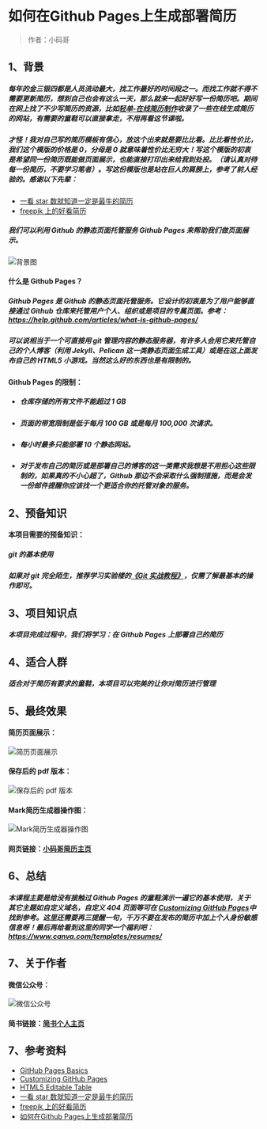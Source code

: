 # 如何在Github Pages上生成部署简历
> 作者：小码哥 
## **1、背景**
##### 每年的金三银四都是人员流动最大，找工作最好的时间段之一。而找工作就不得不需要更新简历，想到自己也会有这么一天，那么就来一起好好写一份简历吧。期间在网上找了不少写简历的资源，比如[轻单-在线简历制作](https://qdan.me/list/VUR-PAX01x8Skk0F)收录了一些在线生成简历的网站，有需要的童鞋可以直接拿走，不用再看这节课啦。
##### 才怪！我对自己写的简历模板有信心，放这个出来就是要比比看。比比看性价比，我们这个模版的价格是 0，分母是 0 就意味着性价比无穷大！写这个模版的初衷是希望同一份简历既能做页面展示，也能直接打印出来给我到处投。（请认真对待每一份简历，不要学习笔者）。写这份模版也是站在巨人的肩膀上，参考了前人经验的。感谢以下先辈：
* [一看 star 数就知道一定是最牛的简历](https://github.com/DIYgod/Resume)
* [freepik 上的好看简历](https://www.freepik.com/free-psd/editable-cv-format-download_716578.htm)
##### 我们可以利用 Github 的静态页面托管服务 Github Pages 来帮助我们做页面展示。
![背景图](https://raw.githubusercontent.com/caojiele/resume/master/img-folder/bd-show0.png)
#### 什么是 Github Pages？
##### Github Pages 是 Github 的静态页面托管服务。它设计的初衷是为了用户能够直接通过 Github 仓库来托管用户个人、组织或是项目的专属页面。参考：https://help.github.com/articles/what-is-github-pages/
##### 可以说相当于一个可直接用 git 管理内容的静态服务器，有许多人会用它来托管自己的个人博客（利用 Jekyll、Pelican 这一类静态页面生成工具）或是在这上面发布自己的 HTML5 小游戏。当然这么好的东西也是有限制的。
#### Github Pages 的限制：
* ##### 仓库存储的所有文件不能超过 1 GB
* ##### 页面的带宽限制是低于每月 100 GB 或是每月 100,000 次请求。
* ##### 每小时最多只能部署 10 个静态网站。
* ##### 对于发布自己的简历或是部署自己的博客的这一类需求我想是不用担心这些限制的，如果真的不小心超了，Github 那边不会采取什么强制措施，而是会发一份邮件提醒你应该找一个更适合你的托管对象的服务。
## **2、预备知识**
#### 本项目需要的预备知识：
##### git 的基本使用
##### 如果对 git 完全陌生，推荐学习实验楼的[《Git 实战教程》](https://www.shiyanlou.com/courses/4)，仅需了解最基本的操作即可。
## **3、项目知识点**
##### 本项目完成过程中，我们将学习：在 Github Pages 上部署自己的简历
## **4、适合人群**
##### 适合对于简历有要求的童鞋，本项目可以完美的让你对简历进行管理
## **5、最终效果**
#### 简历页面展示： 
![简历页面展示](https://raw.githubusercontent.com/caojiele/resume/master/img-folder/bd_show3.png) 
#### 保存后的 pdf 版本：
![保存后的 pdf 版本](https://raw.githubusercontent.com/caojiele/resume/master/img-folder/bd_show4.png) 
#### Mark简历生成器操作图：
![Mark简历生成器操作图](https://raw.githubusercontent.com/caojiele/resume/master/img-folder/Dynamic_figure1.gif)
#### 网页链接：[小码哥简历主页](https://caojiele.github.io/resume/)
## **6、总结**
##### 本课程主要是给没有接触过 Github Pages 的童鞋演示一遍它的基本使用，关于其它主题如自定义域名，自定义 404 页面等可在 [Customizing GitHub Pages](https://help.github.com/categories/customizing-github-pages/)中找到参考。这里还需要再三提醒一句，千万不要在发布的简历中加上个人身份敏感信息呀！最后再给看到这里的同学一个福利吧：https://www.canva.com/templates/resumes/
## **7、关于作者**
#### 微信公众号：
![微信公众号](https://raw.githubusercontent.com/caojiele/resume/master/img-folder/qrcode.jpg)
#### 简书链接：[简书个人主页](https://www.jianshu.com/u/faa01fa59ea3)
## **7、参考资料**
* [GitHub Pages Basics](https://help.github.com/categories/github-pages-basics/)
* [Customizing GitHub Pages](https://help.github.com/categories/customizing-github-pages/)
* [HTML5 Editable Table](https://codepen.io/ashblue/pen/mCtuA)
* [一看 star 数就知道一定是最牛的简历](https://github.com/DIYgod/Resume)
* [freepik 上的好看简历](https://www.freepik.com/free-psd/editable-cv-format-download_716578.htm)
* [如何在Github Pages上生成部署简历](https://www.jianshu.com/p/d95443bfdf75)
